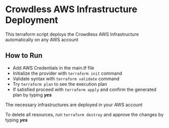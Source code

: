 # Crowdless AWS Infrastructure Deployment

This terraform script deploys the Crowdless AWS Infrastructure automatically on any AWS account

## How to Run
* Add AWS Credentials in the main.tf file
* Initialize the provider with `terraform init` command
* Validate syntax with `terraform validate` command
* Try `terraform plan` to see the execution plan
* If satisfied proceed with `terraform apply` and confirm the generated plan by typing ***yes***

The necessary infrastructures are deployed in your AWS account

To delete all resources, run `terraform destroy` and approve the changes by typing ***yes***
